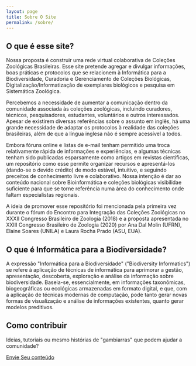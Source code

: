 ```yaml
---
layout: page
title: Sobre O Site
permalink: /sobre/
---
```


## O que é esse site?

Nossa proposta é construir uma rede virtual colaborativa de Coleções Zoológicas Brasileiras. Esse site pretende agregar e divulgar informações, boas práticas e protocolos que se relacionem à Informática para a Biodiversidade, Curadoria e Gerenciamento
de Coleções Biológicas, Digitalização/Informatização de exemplares biológicos e pesquisa em Sistemática Zoológica.

Percebemos a necessidade de aumentar a comunicação dentro da comunidade associada às coleções zoológicas, incluindo curadores, técnicos, pesquisadores, estudantes, voluntários e outros interessados. Apesar de existirem diversas referências sobre o
assunto em inglês, há uma grande necessidade de adaptar os protocolos à realidade das coleções brasileiras, além de que a língua inglesa não é sempre acessível a todos.

Embora fóruns online e listas de e-mail tenham permitido uma troca relativamente rápida de informações e experiências, e algumas técnicas tenham sido publicadas esparsamente como artigos em revistas científicas, um repositório como esse permite organizar
recursos e apresentá-los (dando-se o devido crédito) de modo estável, intuitivo, e seguindo preceitos de conhecimento livre e colaborativo. Nossa intenção é dar ao conteúdo nacional sobre Bioinformática e coleções biológicas visibilidae suficiente
para que se torne referência numa área do conhecimento onde faltam especialistas regionais.

A ideia de promover esse repositório foi mencionada pela primeira vez durante o fórum do Encontro para Integração das Coleções Zoológicas no XXXII Congresso Brasileiro de Zoologia (2018) e a proposta apresentada no XXIII Congresso Brasileiro de Zoologia
(2020) por Ana Dal Molin (UFRN), Elaine Soares (UNILA) e Laura Rocha Prado (ASU, EUA).

## O que é Informática para a Biodiversidade?

A expressão "Informática para a Biodiversidade" ("Biodiversity Informatics") se refere à aplicação de técnicas de informática para aprimorar a gestão, apresentação, descoberta, exploração e análise da informação sobre biodiversidade. Baseia-se, essencialmente,
em informações taxonômicas, biogeográficas ou ecológicas armazenadas em formato digital, e que, com a aplicação de técnicas modernas de computação, pode tanto gerar novas formas de visualização e análise de informações existentes, quanto gerar modelos
preditivos.

## Como contribuir

Ideias, tutoriais ou mesmo histórias de "gambiarras" que podem ajudar a comunidade?

<a href="/contato/" class="btn btn-info">Envie Seu conteúdo</a>
